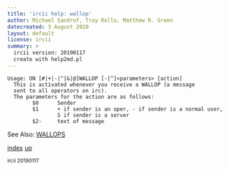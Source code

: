 ```yaml
---
title: 'ircii help: wallop'
author: Michael Sandrof, Troy Rollo, Matthew R. Green
datecreated: 3 August 2020
layout: default
license: ircii
summary: >
  ircii version: 20190117
  create with help2md.pl
---
```

```
Usage: ON [#|+|-|^|&|@]WALLOP [-|^]<parameters> [action]
  This is activated whenever you receive a WALLOP (a message 
  sent to all operators on irc).
  The parameters for the action are as follows:
        $0      Sender
        $1      + if sender is an oper, - if sender is a normal user, 
                S if sender is a server
        $2-     text of message

```
See Also:
  [WALLOPS](../wallops.html)

[index](index.html)
[up](..)

<small> ircii 20190117 </small>
